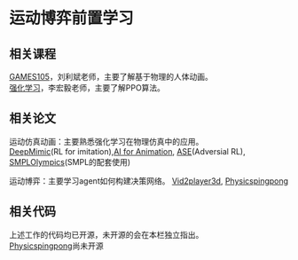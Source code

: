 # 运动博弈前置学习
## 相关课程
 
[GAMES105](https://www.bilibili.com/video/BV1GG4y1p7fF/?spm_id_from=333.337.search-card.all.click)，刘利斌老师，主要了解基于物理的人体动画。<br>
[强化学习](https://www.bilibili.com/video/BV1XP4y1d7Bk/?spm_id_from=333.788.top_right_bar_window_default_collection.content.click&vd_source=e4c9b12f3a8e173c1797073e8a24ac6d)，李宏毅老师，主要了解PPO算法。

## 相关论文
运动仿真动画：主要熟悉强化学习在物理仿真中的应用。<br>[DeepMimic](https://xbpeng.github.io/projects/DeepMimic/index.html)(RL for imitation),[AI for Animation](https://github.com/sebastianstarke/AI4Animation),
[ASE](https://xbpeng.github.io/projects/ASE/index.html)(Adversial RL),
[SMPLOlympics]()(SMPL的配套使用)

运动博弈：主要学习agent如何构建决策网络。
[Vid2player3d](https://research.nvidia.com/labs/toronto-ai/vid2player3d/),
[Physicspingpong](https://jiashunwang.github.io/PhysicsPingPong/)

## 相关代码
上述工作的代码均已开源，未开源的会在本栏独立指出。<br>
[Physicspingpong](https://jiashunwang.github.io/PhysicsPingPong/)尚未开源
